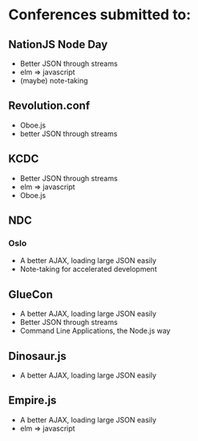 # Conferences submitted to:

## NationJS Node Day
- Better JSON through streams
- elm => javascript
- (maybe) note-taking

## Revolution.conf
- Oboe.js
- better JSON through streams

## KCDC
- Better JSON through streams
- elm => javascript
- Oboe.js

## NDC
### Oslo
- A better AJAX, loading large JSON easily
- Note-taking for accelerated development

## GlueCon
- A better AJAX, loading large JSON easily
- Better JSON through streams
- Command Line Applications, the Node.js way

## Dinosaur.js
- A better AJAX, loading large JSON easily

## Empire.js
- A better AJAX, loading large JSON easily
- elm => javascript

